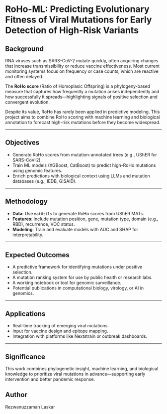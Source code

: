 # RoHo-ML: Predicting Evolutionary Fitness of Viral Mutations for Early Detection of High-Risk Variants

## Background

RNA viruses such as SARS-CoV-2 mutate quickly, often acquiring changes that increase transmissibility or reduce vaccine effectiveness. Most current monitoring systems focus on frequency or case counts, which are reactive and often delayed. 

The **RoHo score** (Ratio of Homoplasic Offspring) is a phylogeny-based measure that captures how frequently a mutation arises independently and how successfully it spreads—highlighting signals of positive selection and convergent evolution.

Despite its value, RoHo has rarely been applied in predictive modeling. This project aims to combine RoHo scoring with machine learning and biological annotation to forecast high-risk mutations before they become widespread.

---

## Objectives

- Generate RoHo scores from mutation-annotated trees (e.g., UShER for SARS-CoV-2).
- Train ML models (XGBoost, CatBoost) to predict high-RoHo mutations using genomic features.
- Enrich predictions with biological context using LLMs and mutation databases (e.g., IEDB, GISAID).

---

## Methodology

- **Data**: Use `matUtils` to generate RoHo scores from UShER MATs.
- **Features**: Include mutation position, gene, mutation type, domain (e.g., RBD), recurrence, VOC status.
- **Modeling**: Train and evaluate models with AUC and SHAP for interpretability.

---

## Expected Outcomes

- A predictive framework for identifying mutations under positive selection.
- A mutation ranking system for use by public health or research labs.
- A working notebook or tool for genomic surveillance.
- Potential publications in computational biology, virology, or AI in genomics.

---

## Applications

- Real-time tracking of emerging viral mutations.
- Input for vaccine design and epitope mapping.
- Integration with platforms like Nextstrain or outbreak dashboards.

---

## Significance

This work combines phylogenetic insight, machine learning, and biological knowledge to prioritize viral mutations in advance—supporting early intervention and better pandemic response.

## Author
Rezwanuzzaman Laskar
